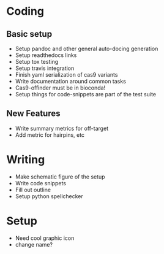 # Coding

## Basic setup

 
 - Setup pandoc and other general auto-docing generation
 - Setup readthedocs links
 - Setup tox testing
 - Setup travis integration
 - Finish yaml serialization of cas9 variants
 - Write documentation around common tasks
 - Cas9-offinder must be in bioconda!
 - Setup things for code-snippets are part of the test suite 

## New Features

 - Write summary metrics for off-target
 - Add metric for hairpins, etc


# Writing
 - Make schematic figure of the setup
 - Write code snippets
 - Fill out outline
 - Setup python spellchecker
 

# Setup
 - Need cool graphic icon
 - change name?
 